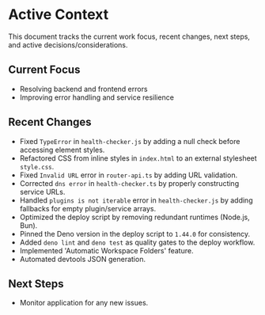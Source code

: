 # Active Context

This document tracks the current work focus, recent changes, next steps, and active decisions/considerations.

## Current Focus
- Resolving backend and frontend errors
- Improving error handling and service resilience

## Recent Changes
- Fixed `TypeError` in `health-checker.js` by adding a null check before accessing element styles.
- Refactored CSS from inline styles in `index.html` to an external stylesheet `style.css`.
- Fixed `Invalid URL` error in `router-api.ts` by adding URL validation.
- Corrected `dns error` in `health-checker.ts` by properly constructing service URLs.
- Handled `plugins is not iterable` error in `health-checker.js` by adding fallbacks for empty plugin/service arrays.
- Optimized the deploy script by removing redundant runtimes (Node.js, Bun).
- Pinned the Deno version in the deploy script to `1.44.0` for consistency.
- Added `deno lint` and `deno test` as quality gates to the deploy workflow.
- Implemented 'Automatic Workspace Folders' feature.
- Automated devtools JSON generation.

## Next Steps
- Monitor application for any new issues.